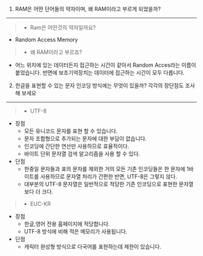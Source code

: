1. RAM은 어떤 단어들의 약자이며, 왜 RAM이라고 부르게 되었을까?
----

> * Ram은 어떤것의 약자일까요?
 - Random Access Memory

> * 왜 RAM이라고 부르죠?
 - 어느 위치에 있는 데이터든지 접근하는 시간이 같아서 Random Acces라는 이름이 붙었습니다. 반면에 보조기억장치는 데이터에 접근하는 시간이 모두 다릅니다.


2. 한글을 표현할 수 있는 문자 인코딩 방식에는 무엇이 있을까? 각각의 장단점도 조사해 보세요
----

> * UTF-8  
 - 장점       
    * 모든 유니코드 문자를 표현 할 수 있습니다.  
    * 문자 조합형으로 추가되는 문자에 대한 부담이 없습니다.  
    * 인코딩에 간단한 연산만 사용하므로 효율적이다.  
    * 바이트 단위 문자열 검색 알고리즘을 사용 할 수 있다.  
 - 단점   
    * 한중일 문자들과 표의 문자를 제외한 거의 모든 기존 인코딩들은 한 문자에 1바이트를 사용하므로 문자열 처리가 간편한 반면, UTF-8은 그렇지 않다.  
    * 대부분의 UTF-8 문자열은 일반적으로 적당한 기존 인코딩으로 표현한 문자열보다 더 크다.  
    
> * EUC-KR  
 - 장점       
    * 한글,영어 전용 홈페이지에 적당합니다.  
    * UTF-8 방식에 비해 적은 메모리가 사용됩니다.    
 - 단점     
    * 캐릭터 완성형 방식으로 다국어를 표현하는데 제한이 있습니다.  
    
    
